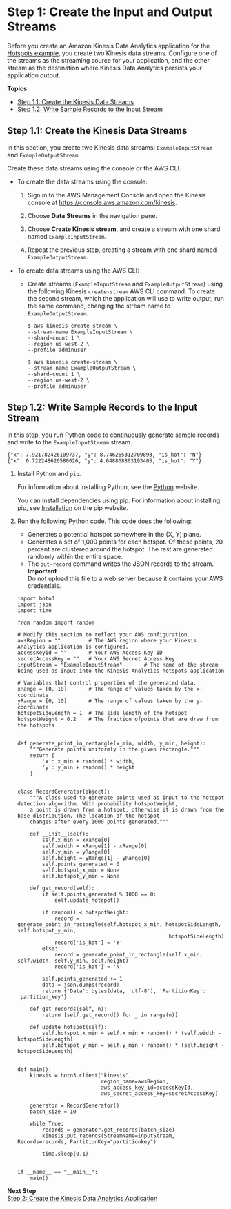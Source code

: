 # Step 1: Create the Input and Output Streams<a name="app-hotspots-prepare"></a>

Before you create an Amazon Kinesis Data Analytics application for the [Hotspots example](app-hotspots-detection.md), you create two Kinesis data streams\. Configure one of the streams as the streaming source for your application, and the other stream as the destination where Kinesis Data Analytics persists your application output\. 

**Topics**
+ [Step 1\.1: Create the Kinesis Data Streams](#app-hotspots-create-two-streams)
+ [Step 1\.2: Write Sample Records to the Input Stream](#app-hotspots-write-sample-records-inputstream)

## Step 1\.1: Create the Kinesis Data Streams<a name="app-hotspots-create-two-streams"></a>

In this section, you create two Kinesis data streams: `ExampleInputStream` and `ExampleOutputStream`\. 

Create these data streams using the console or the AWS CLI\.
+ To create the data streams using the console:

  1. Sign in to the AWS Management Console and open the Kinesis console at [https://console\.aws\.amazon\.com/kinesis](https://console.aws.amazon.com/kinesis)\.

  1. Choose **Data Streams** in the navigation pane\.

  1. Choose **Create Kinesis stream**, and create a stream with one shard named `ExampleInputStream`\.

  1. Repeat the previous step, creating a stream with one shard named `ExampleOutputStream`\.
+ To create data streams using the AWS CLI:
  + Create streams \(`ExampleInputStream` and `ExampleOutputStream`\) using the following Kinesis `create-stream` AWS CLI command\. To create the second stream, which the application will use to write output, run the same command, changing the stream name to `ExampleOutputStream`\.

    ```
    $ aws kinesis create-stream \
    --stream-name ExampleInputStream \
    --shard-count 1 \
    --region us-west-2 \
    --profile adminuser
                             
    $ aws kinesis create-stream \
    --stream-name ExampleOutputStream \
    --shard-count 1 \
    --region us-west-2 \
    --profile adminuser
    ```

## Step 1\.2: Write Sample Records to the Input Stream<a name="app-hotspots-write-sample-records-inputstream"></a>

In this step, you run Python code to continuously generate sample records and write to the `ExampleInputStream` stream\.

```
{"x": 7.921782426109737, "y": 8.746265312709893, "is_hot": "N"}
{"x": 0.722248626580026, "y": 4.648868803193405, "is_hot": "Y"}
```

1. Install Python and `pip`\.

   For information about installing Python, see the [Python](https://www.python.org/) website\. 

   You can install dependencies using pip\. For information about installing pip, see [Installation](https://pip.pypa.io/en/stable/installing/) on the pip website\.

1. Run the following Python code\. This code does the following:
   + Generates a potential hotspot somewhere in the \(X, Y\) plane\.
   + Generates a set of 1,000 points for each hotspot\. Of these points, 20 percent are clustered around the hotspot\. The rest are generated randomly within the entire space\.
   + The `put-record` command writes the JSON records to the stream\.
**Important**  
Do not upload this file to a web server because it contains your AWS credentials\.

   ```
   import boto3
   import json
   import time
   
   from random import random
   
   # Modify this section to reflect your AWS configuration.
   awsRegion = ""         # The AWS region where your Kinesis Analytics application is configured.
   accessKeyId = ""       # Your AWS Access Key ID
   secretAccessKey = ""   # Your AWS Secret Access Key
   inputStream = "ExampleInputStream"       # The name of the stream being used as input into the Kinesis Analytics hotspots application
   
   # Variables that control properties of the generated data.
   xRange = [0, 10]       # The range of values taken by the x-coordinate
   yRange = [0, 10]       # The range of values taken by the y-coordinate
   hotspotSideLength = 1  # The side length of the hotspot
   hotspotWeight = 0.2    # The fraction ofpoints that are draw from the hotspots
   
   
   def generate_point_in_rectangle(x_min, width, y_min, height):
       """Generate points uniformly in the given rectangle."""
       return {
           'x': x_min + random() * width,
           'y': y_min + random() * height
       }
   
   
   class RecordGenerator(object):
       """A class used to generate points used as input to the hotspot detection algorithm. With probability hotspotWeight,
       a point is drawn from a hotspot, otherwise it is drawn from the base distribution. The location of the hotspot
       changes after every 1000 points generated."""
   
       def __init__(self):
           self.x_min = xRange[0]
           self.width = xRange[1] - xRange[0]
           self.y_min = yRange[0]
           self.height = yRange[1] - yRange[0]
           self.points_generated = 0
           self.hotspot_x_min = None
           self.hotspot_y_min = None
   
       def get_record(self):
           if self.points_generated % 1000 == 0:
               self.update_hotspot()
   
           if random() < hotspotWeight:
               record = generate_point_in_rectangle(self.hotspot_x_min, hotspotSideLength, self.hotspot_y_min,
                                                    hotspotSideLength)
               record['is_hot'] = 'Y'
           else:
               record = generate_point_in_rectangle(self.x_min, self.width, self.y_min, self.height)
               record['is_hot'] = 'N'
   
           self.points_generated += 1
           data = json.dumps(record)
           return {'Data': bytes(data, 'utf-8'), 'PartitionKey': 'partition_key'}
   
       def get_records(self, n):
           return [self.get_record() for _ in range(n)]
   
       def update_hotspot(self):
           self.hotspot_x_min = self.x_min + random() * (self.width - hotspotSideLength)
           self.hotspot_y_min = self.y_min + random() * (self.height - hotspotSideLength)
   
   
   def main():
       kinesis = boto3.client("kinesis",
                              region_name=awsRegion,
                              aws_access_key_id=accessKeyId,
                              aws_secret_access_key=secretAccessKey)
   
       generator = RecordGenerator()
       batch_size = 10
   
       while True:
           records = generator.get_records(batch_size)
           kinesis.put_records(StreamName=inputStream, Records=records, PartitionKey="partitionkey")
   
           time.sleep(0.1)
   
   
   if __name__ == "__main__":
       main()
   ```

**Next Step**  
[Step 2: Create the Kinesis Data Analytics Application](app-hotspot-create-app.md)